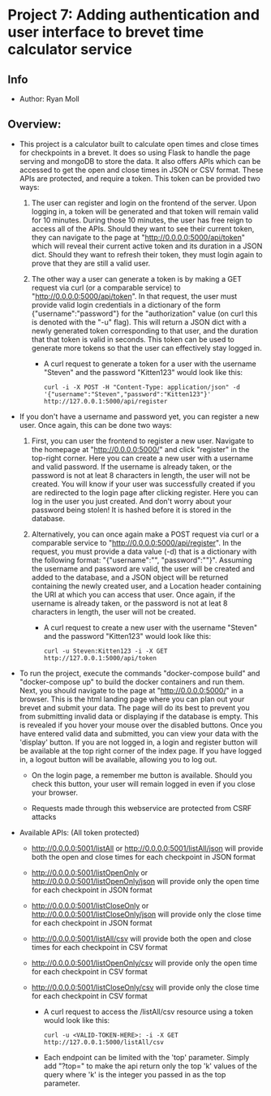 # Project 7: Adding authentication and user interface to brevet time calculator service

## Info

* Author: Ryan Moll


## Overview:

* This project is a calculator built to calculate open times and close times for checkpoints in a brevet. It does so using Flask to handle the page serving and mongoDB to store the data. It also offers APIs which can be accessed to get the open and close times in JSON or CSV format. These APIs are protected, and require a token. This token can be provided two ways:

	1. The user can register and login on the frontend of the server. Upon logging in, a token will be generated and that token will remain valid for 10 minutes. During those 10 minutes, the user has free reign to access all of the APIs. Should they want to see their current token, they can navigate to the page at "http://0.0.0.0:5000/api/token" which will reveal their current active token and its duration in a JSON dict. Should they want to refresh their token, they must login again to prove that they are still a valid user.

	2. The other way a user can generate a token is by making a GET request via curl (or a comparable service) to "http://0.0.0.0:5000/api/token". In that request, the user must provide valid login credentials in a dictionary of the form {"username":"password"} for the "authorization" value (on curl this is denoted with the "-u" flag). This will return a JSON dict with a newly generated token corresponding to that user, and the duration that that token is valid in seconds. This token can be used to generate more tokens so that the user can effectively stay logged in.

		* A curl request to generate a token for a user with the username "Steven" and the password "Kitten123" would look like this:
			```
			curl -i -X POST -H "Content-Type: application/json" -d '{"username":"Steven","password":"Kitten123"}' http://127.0.0.1:5000/api/register
			```

* If you don't have a username and password yet, you can register a new user. Once again, this can be done two ways:

	1. First, you can user the frontend to register a new user. Navigate to the homepage at "http://0.0.0.0:5000/" and click "register" in the top-right corner. Here you can create a new user with a username and valid password. If the username is already taken, or the password is not at leat 8 characters in length, the user will not be created. You will know if your user was successfully created if you are redirected to the login page after clicking register. Here you can log in the user you just created. And don't worry about your password being stolen! It is hashed before it is stored in the database.

	2. Alternatively, you can once again make a POST request via curl or a comparable service to "http://0.0.0.0:5000/api/register". In the request, you must provide a data value (-d) that is a dictionary with the following format: "{"username":"<yourusername>", "password":"<yourpassword>"}". Assuming the username and password are valid, the user will be created and added to the database, and a JSON object will be returned containing the newly created user, and a Location header containing the URI at which you can access that user. Once again, if the username is already taken, or the password is not at leat 8 characters in length, the user will not be created.

		* A curl request to create a new user with the username "Steven" and the password "Kitten123" would look like this:
			```
			curl -u Steven:Kitten123 -i -X GET http://127.0.0.1:5000/api/token
			```

* To run the project, execute the commands "docker-compose build" and "docker-compose up" to build the docker containers and run them. Next, you should navigate to the page at "http://0.0.0.0:5000/" in a browser. This is the html landing page where you can plan out your brevet and submit your data. The page will do its best to prevent you from submitting invalid data or displaying if the database is empty. This is revealed if you hover your mouse over the disabled buttons. Once you have entered valid data and submitted, you can view your data with the 'display' button. If you are not logged in, a login and register button will be available at the top right corner of the index page. If you have logged in, a logout button will be available, allowing you to log out. 

	* On the login page, a remember me button is available. Should you check this button, your user will remain logged in even if you close your browser. 

	* Requests made through this webservice are protected from CSRF attacks

* Available APIs: (All token protected)

	* http://0.0.0.0:5001/listAll or http://0.0.0.0:5001/listAll/json will provide both the open and close times for each checkpoint in JSON format

	* http://0.0.0.0:5001/listOpenOnly or http://0.0.0.0:5001/listOpenOnly/json will provide only the open time for each checkpoint in JSON format

	* http://0.0.0.0:5001/listCloseOnly or http://0.0.0.0:5001/listCloseOnly/json will provide only the close time for each checkpoint in JSON format

	* http://0.0.0.0:5001/listAll/csv will provide both the open and close times for each checkpoint in CSV format

	* http://0.0.0.0:5001/listOpenOnly/csv will provide only the open time for each checkpoint in CSV format

	* http://0.0.0.0:5001/listCloseOnly/csv will provide only the close time for each checkpoint in CSV format

		* A curl request to access the /listAll/csv resource using a token would look like this:
			```
			curl -u <VALID-TOKEN-HERE>: -i -X GET http://127.0.0.1:5000/listAll/csv
			```

		* Each endpoint can be limited with the 'top' parameter. Simply add "?top=<int>" to make the api return only the top 'k' values of the query where 'k' is the integer you passed in as the top parameter.